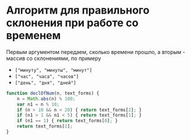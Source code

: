 # Алгоритм для правильного склонения при работе со временем

Первым аргументом передаем, сколько времени прошло, а вторым - массив со склонениями, по примеру

- `["минуту", "минуты", "минут"]`
- `["час", "часа", "часов"]`
- `["день", "дня", "дней"]`

```jsx
function declOfNum(n, text_forms) {  
    n = Math.abs(n) % 100; 
    var n1 = n % 10;
    if (n > 10 && n < 20) { return text_forms[2]; }
    if (n1 > 1 && n1 < 5) { return text_forms[1]; }
    if (n1 == 1) { return text_forms[0]; }
    return text_forms[2];
}
```